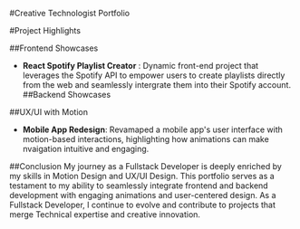 #Creative Technologist Portfolio

#Project Highlights

##Frontend Showcases
- **React Spotify Playlist Creator** : Dynamic front-end project that leverages the Spotify API to empower users to create playlists directly from the web and seamlessly intergrate them into their Spotify account.
##Backend Showcases


##UX/UI with Motion
- **Mobile App Redesign**: Revamaped a mobile app's user interface with motion-based interactions, highlighting how animations can make nvaigation intuitive and engaging.

##Conclusion
My journey as a Fullstack Developer is deeply enriched by my skills in Motion Design and UX/UI Design. This portfolio serves as a testament to my ability to seamlessly integrate frontend and backend development with engaging animations and user-centered design. As a Fullstack Developer, I continue to evolve and contribute to projects that merge Technical expertise and creative innovation. 
